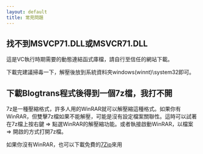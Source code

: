 ```yaml
---
layout: default
title: 常見問題
---
```


## 找不到MSVCP71.DLL或MSVCR71.DLL

這是VC執行時期需要的動態連結函式庫檔，請自行至信任的網站下載。

下載完建議掃毒一下，解壓後放到系統資料夾windows(winnt)\system32即可。

## 下載Blogtrans程式後得到一個7z檔，我打不開

7z是一種壓縮格式，許多人用的WinRAR就可以解壓縮這種格式。如果你有WinRAR，但雙擊7z檔如果不能解壓，可能是沒有設定檔案關聯性。這時可以試著在7z檔上按右鍵 => 點選WinRAR的解壓縮功能。或者執接啟動WinRAR，以檔案 => 開啟的方式打開7z檔。

如果你沒有WinRAR，也可以下載免費的[7Zip](http://www.7-zip.org/)來用

